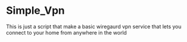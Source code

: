# Simple_Vpn
This is just a script that make a basic wiregaurd vpn service that lets you connect to your home from anywhere in the world
